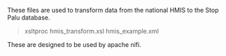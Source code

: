 These files are used to transform data from the national HMIS to the Stop Palu database.

> xsltproc hmis_transform.xsl hmis_example.xml

These are designed to be used by apache nifi.